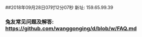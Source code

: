 ##2018年09月28日07时12分07秒 新址: 159.65.99.39
### 兔友常见问题及解答: https://github.com/wanggonging/d/blob/w/FAQ.md

